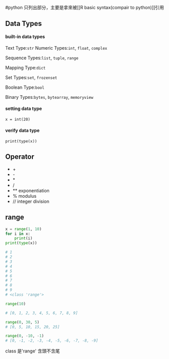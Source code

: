 #python
只列出部分，主要是拿來被[[R basic syntax(compair to python)]]引用

## Data Types
#### built-in data types
Text Type:`str`
Numeric Types:`int`, `float`, `complex`

Sequence Types:`list`, `tuple`, `range`

Mapping Type:`dict`

Set Types:`set`, `frozenset`

Boolean Type:`bool`

Binary Types:`bytes`, `bytearray`, `memoryview`

#### setting data type
`x = int(20)`

#### verify data type
`print(type(x))`

## Operator
- \+
- \-
- \*
- \/
- \*\* exponentiation
- \% modulus
- // integer division

## range
```python
x = range(1, 10)
for i in x:
	print(i)
print(type(x))

# 1
# 2
# 3
# 4
# 5
# 6
# 7
# 8
# 9
# <class 'range'>

range(10) 

# [0, 1, 2, 3, 4, 5, 6, 7, 8, 9]

range(0, 30, 5)
# [0, 5, 10, 15, 20, 25]

range(0, -10, -1)
# [0, -1, -2, -3, -4, -5, -6, -7, -8, -9]
```
class 是'range'
含頭不含尾